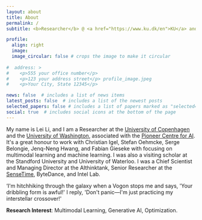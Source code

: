 ```yaml
---
layout: about
title: About
permalink: /
subtitle: <b>Researcher</b> @ <a href="https://www.ku.dk/en">KU</a> and <a href="https://www.washington.edu/">UW</a>

profile:
  align: right
  image: 
  image_circular: false # crops the image to make it circular
  
#  address: >
#    <p>555 your office number</p>
#    <p>123 your address street</p> profile_image.jpeg
#    <p>Your City, State 12345</p>

news: false  # includes a list of news items
latest_posts: false  # includes a list of the newest posts
selected_papers: false # includes a list of papers marked as "selected={true}"
social: true  # includes social icons at the bottom of the page
---
```


  My name is Lei Li, and I am a Researcher at the [University of Copenhagen](https://www.ku.dk/en) and the [University of Washington](https://www.washington.edu/), associated with the [Pioneer Centre for AI](https://www.aicentre.dk/). It's a great honour to work with Christian Igel, Stefan Oehmcke, Serge Belongie, Jenq-Neng Hwang, and Fabian Gieseke with focusing on multimodal learning and machine learning. I was also a visiting scholar at the Standford University and University of Waterloo. I was a Chief Scientist and Managing Director at the AIthinktank, Senior Researcher at the [SenseTime](https://www.sensetime.com/en), ByteDance, and Intel Lab. 

  ‘I'm hitchhiking through the galaxy when a Vogon stops me and says, 'Your dribbling form is awful!' I reply, 'Don't panic—I'm just practicing my interstellar crossover!'
  
  <b>Research Interest</b>: Multimodal Learning, Generative AI, Optimization.
  
  
